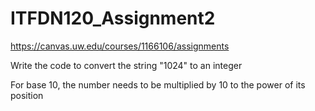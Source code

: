 # ITFDN120_Assignment2
https://canvas.uw.edu/courses/1166106/assignments

Write the code to convert the string "1024" to an integer

For base 10, the number needs to be multiplied by 10 to the power of its position